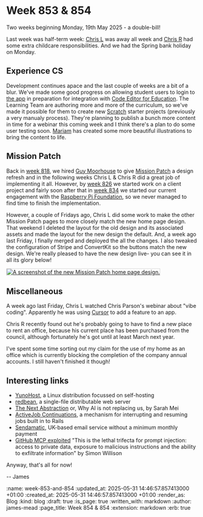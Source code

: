 Week 853 & 854
========

Two weeks beginning Monday, 19th May 2025 - a double-bill!

Last week was half-term week: [Chris L] was away all week and [Chris R] had some extra childcare responsibilities. And we had the Spring bank holiday on Monday.

## Experience CS

Development continues apace and the last couple of weeks are a bit of a blur. We've made some good progress on allowing student users to login to [the app][Experience CS] in preparation for integration with [Code Editor for Education]. The Learning Team are authoring more and more of the curriculum, so we've made it possible for them to create new [Scratch] starter projects (previously a very manualy process). They're planning to publish a bunch more content in time for a webinar this coming week and I think there's a plan to do some user testing soon. [Mariam] has created some more beautiful illustrations to bring the content to life.

## Mission Patch

Back in [week 818], we hired [Guy Moorhouse] to give [Mission Patch] a design refresh and in the following weeks Chris L & Chris R did a great job of implementing it all. However, by [week 826] we started work on a client project and fairly soon after that in [week 834] we started our current engagement with the [Raspberry Pi Foundation], so we never managed to find time to finish the implementation.

However, a couple of Fridays ago, Chris L did some work to make the other Mission Patch pages to more closely match the new home page design. That weekend I deleted the layout for the old design and its associated assets and made the layout for the new design the default. And, a week ago last Friday, I finally merged and deployed the all the changes. I also tweaked the configuration of Stripe and ConvertKit so the buttons match the new design. We're really pleased to have the new design live- you can see it in all its glory below!

<p>
  <a href="https://mission-patch.com/">
    <img style="border: 1px solid lightgray;" alt="A screenshot of the new Mission Patch home page design." src="<%= image_path('blog/2025-05-31-mission-patch-new-home-page-design.png') %>">
  </a>
</p>

## Miscellaneous

A week ago last Friday, Chris L watched Chris Parson's webinar about "vibe coding". Apparently he was using [Cursor] to add a feature to an app.

Chris R recently found out he's probably going to have to find a new place to rent an office, because his current place has been purchased from the council, although fortunately he's got until at least March next year.

I've spent some time sorting out my claim for the use of my home as an office which is currently blocking the completion of the company annual accounts. I still haven't finished it though!

## Interesting links

* [YunoHost], a Linux distribution focussed on self-hosting
* [redbean], a single-file distributable web server
* [The Next Abstraction] or, Why AI is not replacing us, by Sarah Mei
* [ActiveJob Continuations], a mechanism for interrupting and resuming jobs built in to Rails
* [Sendamatic], UK-based email service without a minimum monthly payment
* [GitHub MCP exploited] "This is the lethal trifecta for prompt injection: access to private data, exposure to malicious instructions and the ability to exfiltrate information" by Simon Willison

Anyway, that's all for now!

-- James

[Mariam]: https://www.mariambagersh.com/
[Chris L]: /chris-lowis
[Chris R]: /chris-roos
[Experience CS]: https://experience-cs.raspberrypi.org/
[Code Editor for Education]: https://editor.raspberrypi.org/en/education
[week 818]: /week-818
[Guy Moorhouse]: https://www.futurefabric.co/
[Mission Patch]: https://mission-patch.com/
[week 826]: /week-826
[week 834]: /week-834
[Raspberry Pi Foundation]: https://www.raspberrypi.org
[YunoHost]: https://yunohost.org/
[redbean]: https://redbean.dev/
[The Next Abstraction]: https://substack.com/home/post/p-164096497
[ActiveJob Continuations]: https://github.com/rails/rails/pull/55127
[Sendamatic]: https://www.sendamatic.net/
[GitHub MCP exploited]: https://simonwillison.net/2025/May/26/github-mcp-exploited/
[Scratch]: https://scratch.mit.edu/
[Cursor]: https://www.cursor.com/

:name: week-853-and-854
:updated_at: 2025-05-31 14:46:57.857413000 +01:00
:created_at: 2025-05-31 14:46:57.857413000 +01:00
:render_as: Blog
:kind: blog
:draft: true
:is_page: true
:written_with: markdown
:author: james-mead
:page_title: Week 854 & 854
:extension: markdown
:erb: true

